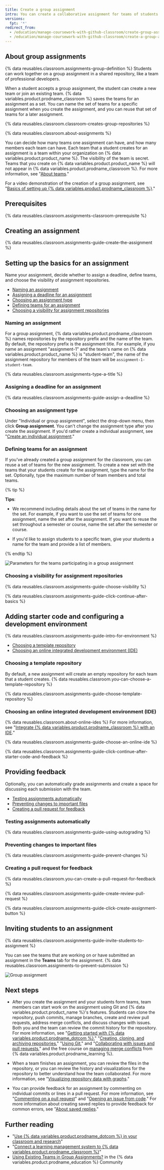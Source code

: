 ```yaml
---
title: Create a group assignment
intro: You can create a collaborative assignment for teams of students who participate in your course.
versions:
  fpt: '*'
redirect_from:
  - /education/manage-coursework-with-github-classroom/create-group-assignments
  - /education/manage-coursework-with-github-classroom/create-a-group-assignment
---
```

## About group assignments

{% data reusables.classroom.assignments-group-definition %} Students can work together on a group assignment in a shared repository, like a team of professional developers.

When a student accepts a group assignment, the student can create a new team or join an existing team. {% data variables.product.prodname_classroom %} saves the teams for an assignment as a set. You can name the set of teams for a specific assignment when you create the assignment, and you can reuse that set of teams for a later assignment.

{% data reusables.classroom.classroom-creates-group-repositories %}

{% data reusables.classroom.about-assignments %}

You can decide how many teams one assignment can have, and how many members each team can have. Each team that a student creates for an assignment is a team within your organization on {% data variables.product.product_name %}. The visibility of the team is secret. Teams that you create on {% data variables.product.product_name %} will not appear in {% data variables.product.prodname_classroom %}. For more information, see "[About teams](/organizations/organizing-members-into-teams/about-teams)."

For a video demonstration of the creation of a group assignment, see "[Basics of setting up {% data variables.product.prodname_classroom %}](/education/manage-coursework-with-github-classroom/basics-of-setting-up-github-classroom)."

## Prerequisites

{% data reusables.classroom.assignments-classroom-prerequisite %}

## Creating an assignment

{% data reusables.classroom.assignments-guide-create-the-assignment %}

## Setting up the basics for an assignment

Name your assignment, decide whether to assign a deadline, define teams, and choose the visibility of assignment repositories.

- [Naming an assignment](#naming-an-assignment)
- [Assigning a deadline for an assignment](#assigning-a-deadline-for-an-assignment)
- [Choosing an assignment type](#choosing-an-assignment-type)
- [Defining teams for an assignment](#defining-teams-for-an-assignment)
- [Choosing a visibility for assignment repositories](#choosing-a-visibility-for-assignment-repositories)

### Naming an assignment

For a group assignment, {% data variables.product.prodname_classroom %} names repositories by the repository prefix and the name of the team. By default, the repository prefix is the assignment title. For example, if you name an assignment "assignment-1" and the team's name on {% data variables.product.product_name %} is "student-team", the name of the assignment repository for members of the team will be `assignment-1-student-team`.

{% data reusables.classroom.assignments-type-a-title %}

### Assigning a deadline for an assignment

{% data reusables.classroom.assignments-guide-assign-a-deadline %}

### Choosing an assignment type

Under "Individual or group assignment", select the drop-down menu, then click **Group assignment**. You can't change the assignment type after you create the assignment. If you'd rather create a individual assignment, see "[Create an individual assignment](/education/manage-coursework-with-github-classroom/create-an-individual-assignment)."

### Defining teams for an assignment

If you've already created a group assignment for the classroom, you can reuse a set of teams for the new assignment. To create a new set with the teams that your students create for the assignment, type the name for the set. Optionally, type the maximum number of team members and total teams.

{% tip %}

**Tips**:

- We recommend including details about the set of teams in the name for the set. For example, if you want to use the set of teams for one assignment, name the set after the assignment. If you want to reuse the set throughout a semester or course, name the set after the semester or course.

- If you'd like to assign students to a specific team, give your students a name for the team and provide a list of members.

{% endtip %}

![Parameters for the teams participating in a group assignment](/assets/images/help/classroom/assignments-define-teams.png)

### Choosing a visibility for assignment repositories

{% data reusables.classroom.assignments-guide-choose-visibility %}

{% data reusables.classroom.assignments-guide-click-continue-after-basics %}

## Adding starter code and configuring a development environment

{% data reusables.classroom.assignments-guide-intro-for-environment %}

- [Choosing a template repository](#choosing-a-template-repository)
- [Choosing an online integrated development environment (IDE)](#choosing-an-online-integrated-development-environment-ide)

### Choosing a template repository

By default, a new assignment will create an empty repository for each team that a student creates. {% data reusables.classroom.you-can-choose-a-template-repository %} 

{% data reusables.classroom.assignments-guide-choose-template-repository %}

### Choosing an online integrated development environment (IDE)

{% data reusables.classroom.about-online-ides %} For more information, see "[Integrate {% data variables.product.prodname_classroom %} with an IDE](/education/manage-coursework-with-github-classroom/integrate-github-classroom-with-an-ide)."

{% data reusables.classroom.assignments-guide-choose-an-online-ide %}

{% data reusables.classroom.assignments-guide-click-continue-after-starter-code-and-feedback %}

## Providing feedback

Optionally, you can automatically grade assignments and create a space for discussing each submission with the team.

- [Testing assignments automatically](#testing-assignments-automatically)
- [Preventing changes to important files](#preventing-changes-to-important-files)
- [Creating a pull request for feedback](#creating-a-pull-request-for-feedback)

### Testing assignments automatically

{% data reusables.classroom.assignments-guide-using-autograding %}

### Preventing changes to important files

{% data reusables.classroom.assignments-guide-prevent-changes %}

### Creating a pull request for feedback

{% data reusables.classroom.you-can-create-a-pull-request-for-feedback %}

{% data reusables.classroom.assignments-guide-create-review-pull-request %}

{% data reusables.classroom.assignments-guide-click-create-assignment-button %}

## Inviting students to an assignment

{% data reusables.classroom.assignments-guide-invite-students-to-assignment %}

You can see the teams that are working on or have submitted an assignment in the **Teams** tab for the assignment. {% data reusables.classroom.assignments-to-prevent-submission %}

<div class="procedural-image-wrapper">
  <img alt="Group assignment" class="procedural-image-wrapper" src="/assets/images/help/classroom/assignment-group-hero.png">
</div>

## Next steps

- After you create the assignment and your students form teams, team members can start work on the assignment using Git and {% data variables.product.product_name %}'s features. Students can clone the repository, push commits, manage branches, create and review pull requests, address merge conflicts, and discuss changes with issues. Both you and the team can review the commit history for the repository. For more information, see "[Getting started with {% data variables.product.prodname_dotcom %}](/github/getting-started-with-github)," "[Creating, cloning, and archiving repositories](/github/creating-cloning-and-archiving-repositories)," "[Using Git](/github/getting-started-with-github/using-git)," and "[Collaborating with issues and pull requests](/github/collaborating-with-issues-and-pull-requests)," and the free course on [managing merge conflicts](https://lab.github.com/githubtraining/managing-merge-conflicts) from {% data variables.product.prodname_learning %}.

- When a team finishes an assignment, you can review the files in the repository, or you can review the history and visualizations for the repository to better understand how the team collaborated. For more information, see "[Visualizing repository data with graphs](/github/visualizing-repository-data-with-graphs)."

- You can provide feedback for an assignment by commenting on individual commits or lines in a pull request. For more information, see "[Commenting on a pull request](/github/collaborating-with-issues-and-pull-requests/commenting-on-a-pull-request)" and "[Opening an issue from code](/github/managing-your-work-on-github/opening-an-issue-from-code)." For more information about creating saved replies to provide feedback for common errors, see "[About saved replies](/github/writing-on-github/about-saved-replies)."

## Further reading

- "[Use {% data variables.product.prodname_dotcom %} in your classroom and research](/education/explore-the-benefits-of-teaching-and-learning-with-github-education/use-github-in-your-classroom-and-research)"
- "[Connect a learning management system to {% data variables.product.prodname_classroom %}](/education/manage-coursework-with-github-classroom/connect-a-learning-management-system-to-github-classroom)"
- [Using Existing Teams in Group Assignments?](https://education.github.community/t/using-existing-teams-in-group-assignments/6999) in the {% data variables.product.prodname_education %} Community
